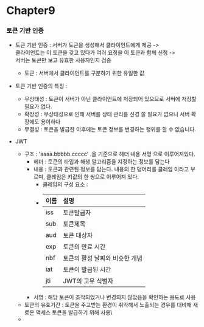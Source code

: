 # Chapter9

### 토큰 기반 인증
 - 토큰 기반 인증 : 서버가 토큰을 생성해서 클라이언트에게 제공 -> <br>클라이언트는 이 토큰을 갖고 있다가 여러 요청을 이 토큰과 함께 신청 -><br> 서버는 토큰만 보고 유효한 사용자인지 검증
   - 토큰 : 서버에서 클라이언트를 구분하기 위한 유일한 값
     <br>


- 토큰 기반 인증의 특징 :
  - 무상태성 : 토큰이 서버가 아닌 클라이언트에 저장되어 있으므로 서버에 저장할 필요가 없다.
  - 확장성 : 무상태성으로 인해 서버를 상태 관리를 신경 쓸 필요가 없으니 서버 확장에도 용이하다 
  - 무결성 : 토큰을 발급한 이후에는 토큰 정보를 변경하는 행위를 할 수 없습니다.


- JWT 
  - 구조 : 'aaaa.bbbbb.ccccc' .을 기준으로 헤더 내용 서명 으로 이루어져있다.
    - 헤더 : 토큰의 타입과 해생 알고리즘을 지정하는 정보를 담는다
    - 내용 : 토큰과 관련된 정보를 담는다. 내용의 한 덩어리를 클레임 이라고 부르며, 클레임은 키값의 한 쌍으로 이루어져 있다.
      - 클레임의 구성 요소 : <br>
      - |이름| 설명                  |
        |:---|:--------------------|
        |iss| 토큰발급자               |
        |sub| 토큰제목                |
        |aud| 토큰 대상자              |
        |exp| 토큰의 만료 시간           |
        |nbf| 토큰의 활성 날짜와 비슷한 개념   |
        |iat| 토큰이 발급된 시간          |
        |jti| JWT의 고유 식별자         |
    - 서명 : 해당 토큰이 조작되었거나 변경되지 않았음을 확인하는 용도로 사용
  - 토큰의 유효기간 : 토큰을 주고받는 환경이 취약해서 노출되는 경우를 대비해 새로운 액세스 토큰을 발급하기 위해 사용\
  - 
